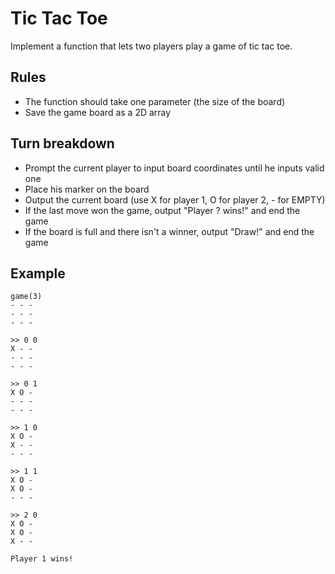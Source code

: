 # Tic Tac Toe

Implement a function that lets two players play a game of tic tac toe.

## Rules

- The function should take one parameter (the size of the board)
- Save the game board as a 2D array

## Turn breakdown

- Prompt the current player to input board coordinates until he inputs valid one
- Place his marker on the board
- Output the current board (use X for player 1, O for player 2, - for EMPTY)
- If the last move won the game, output "Player ? wins!" and end the game
- If the board is full and there isn't a winner, output "Draw!" and end the game

## Example

```
game(3)
- - -
- - -
- - -

>> 0 0
X - -
- - -
- - -

>> 0 1
X O -
- - -
- - -

>> 1 0
X O -
X - -
- - -

>> 1 1
X O -
X O -
- - -

>> 2 0
X O -
X O -
X - -

Player 1 wins!
```
